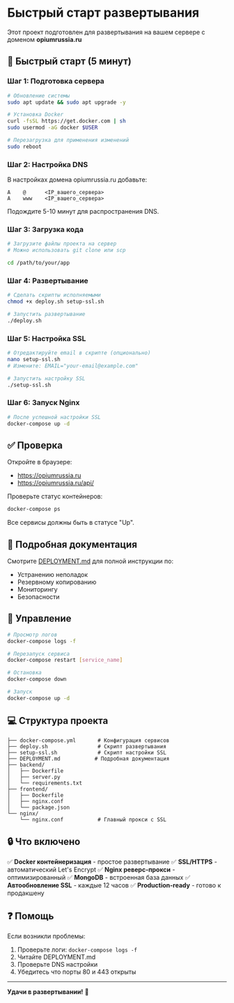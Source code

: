 # Быстрый старт развертывания

Этот проект подготовлен для развертывания на вашем сервере с доменом **opiumrussia.ru**

## 🚀 Быстрый старт (5 минут)

### Шаг 1: Подготовка сервера

```bash
# Обновление системы
sudo apt update && sudo apt upgrade -y

# Установка Docker
curl -fsSL https://get.docker.com | sh
sudo usermod -aG docker $USER

# Перезагрузка для применения изменений
sudo reboot
```

### Шаг 2: Настройка DNS

В настройках домена opiumrussia.ru добавьте:

```
A    @      <IP_вашего_сервера>
A    www    <IP_вашего_сервера>
```

Подождите 5-10 минут для распространения DNS.

### Шаг 3: Загрузка кода

```bash
# Загрузите файлы проекта на сервер
# Можно использовать git clone или scp

cd /path/to/your/app
```

### Шаг 4: Развертывание

```bash
# Сделать скрипты исполняемыми
chmod +x deploy.sh setup-ssl.sh

# Запустить развертывание
./deploy.sh
```

### Шаг 5: Настройка SSL

```bash
# Отредактируйте email в скрипте (опционально)
nano setup-ssl.sh
# Измените: EMAIL="your-email@example.com"

# Запустить настройку SSL
./setup-ssl.sh
```

### Шаг 6: Запуск Nginx

```bash
# После успешной настройки SSL
docker-compose up -d
```

## ✅ Проверка

Откройте в браузере:
- https://opiumrussia.ru
- https://opiumrussia.ru/api/

Проверьте статус контейнеров:
```bash
docker-compose ps
```

Все сервисы должны быть в статусе "Up".

## 📖 Подробная документация

Смотрите [DEPLOYMENT.md](./DEPLOYMENT.md) для полной инструкции по:
- Устранению неполадок
- Резервному копированию
- Мониторингу
- Безопасности

## 🔧 Управление

```bash
# Просмотр логов
docker-compose logs -f

# Перезапуск сервиса
docker-compose restart [service_name]

# Остановка
docker-compose down

# Запуск
docker-compose up -d
```

## 💻 Структура проекта

```
├── docker-compose.yml       # Конфигурация сервисов
├── deploy.sh                # Скрипт развертывания
├── setup-ssl.sh             # Скрипт настройки SSL
├── DEPLOYMENT.md           # Подробная документация
├── backend/
│   ├── Dockerfile
│   ├── server.py
│   └── requirements.txt
├── frontend/
│   ├── Dockerfile
│   ├── nginx.conf
│   └── package.json
└── nginx/
    └── nginx.conf           # Главный прокси с SSL
```

## 🔒 Что включено

✅ **Docker контейнеризация** - простое развертывание
✅ **SSL/HTTPS** - автоматический Let's Encrypt
✅ **Nginx реверс-прокси** - оптимизированный
✅ **MongoDB** - встроенная база данных
✅ **Автообновление SSL** - каждые 12 часов
✅ **Production-ready** - готово к продакшену

## ❓ Помощь

Если возникли проблемы:
1. Проверьте логи: `docker-compose logs -f`
2. Читайте DEPLOYMENT.md
3. Проверьте DNS настройки
4. Убедитесь что порты 80 и 443 открыты

---

**Удачи в развертывании!** 🚀
